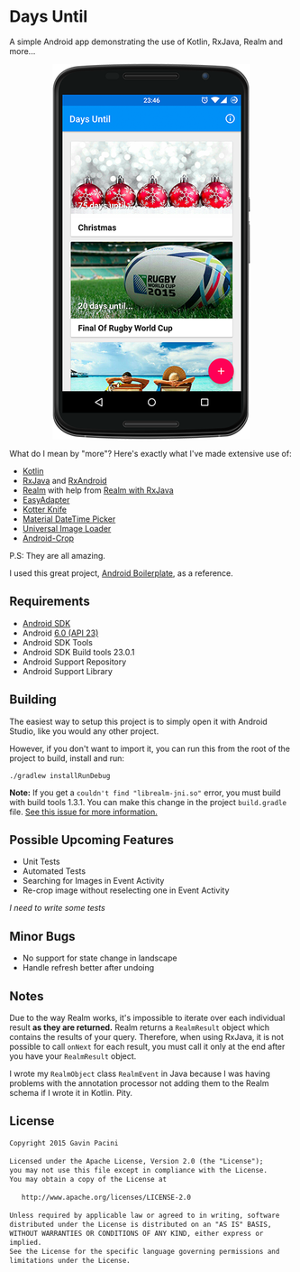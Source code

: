 Days Until
===================
A simple Android app demonstrating the use of Kotlin, RxJava, Realm and more...

<p align="center">
    <img src="images/device.png" alt="Web Launcher"/>
</p>

What do I mean by "more"? Here's exactly what I've made extensive use of:

 - [Kotlin](https://kotlinlang.org/)
 - [RxJava](https://github.com/ReactiveX/RxJava) and [RxAndroid](https://github.com/ReactiveX/RxAndroid)
 - [Realm](https://realm.io/) with help from [Realm with RxJava](https://github.com/kboyarshinov/realm-rxjava-example)
 - [EasyAdapter](https://github.com/ribot/easy-adapter)
 - [Kotter Knife](https://github.com/JakeWharton/kotterknife)
 - [Material DateTime Picker](https://github.com/wdullaer/MaterialDateTimePicker)
 - [Universal Image Loader](https://github.com/nostra13/Android-Universal-Image-Loader)
 - [Android-Crop](https://github.com/jdamcd/android-crop)
 
P.S: They are all amazing.

I used this great project, [Android Boilerplate](https://github.com/hitherejoe/Android-Boilerplate), as a reference.



Requirements
------------
 - [Android SDK](http://developer.android.com/sdk/index.html)
 - Android [6.0 (API 23) ](http://developer.android.com/tools/revisions/platforms.html#6.0)
 - Android SDK Tools
 - Android SDK Build tools 23.0.1
 - Android Support Repository
 - Android Support Library
 
Building
--------
The easiest way to setup this project is to simply open it with Android Studio, like you would any other project.
 
However, if you don't want to import it, you can run this from the root of the project to build, install and run:

    ./gradlew installRunDebug
   
**Note:** If you get a `couldn't find "librealm-jni.so"` error, you must build with build tools 1.3.1. You can make this change in the project `build.gradle` file. [See this issue for more information.](https://github.com/realm/realm-java/issues/1421)

Possible Upcoming Features
--------
 - Unit Tests
 - Automated Tests
 - Searching for Images in Event Activity
 - Re-crop image without reselecting one in Event Activity

*I need to write some tests*

Minor Bugs
--------
 - No support for state change in landscape
 - Handle refresh better after undoing
 
Notes
--------
Due to the way Realm works, it's impossible to iterate over each individual result **as they are returned.** Realm returns a `RealmResult` object which contains the results of your query. Therefore, when using RxJava, it is not possible to call `onNext` for each result, you must call it only at the end after you have your `RealmResult` object.

I wrote my `RealmObject` class `RealmEvent` in Java because I was having problems with the annotation processor not adding them to the Realm schema if I wrote it in Kotlin. Pity.

License
--------------

    Copyright 2015 Gavin Pacini

    Licensed under the Apache License, Version 2.0 (the "License");
    you may not use this file except in compliance with the License.
    You may obtain a copy of the License at

       http://www.apache.org/licenses/LICENSE-2.0

    Unless required by applicable law or agreed to in writing, software
    distributed under the License is distributed on an "AS IS" BASIS,
    WITHOUT WARRANTIES OR CONDITIONS OF ANY KIND, either express or implied.
    See the License for the specific language governing permissions and
    limitations under the License.